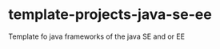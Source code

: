template-projects-java-se-ee
============================

Template fo java frameworks of the java SE and or EE
